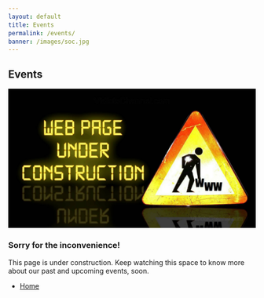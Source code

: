 ```yaml
---
layout: default
title: Events
permalink: /events/
banner: /images/soc.jpg
---
```


<!-- Three -->
<section id="three" class="wrapper style1">
	<div class="container">
		<h2>Events</h2>
		<div class="row">
		<div class="8u">
				<section>
					<a href="#" class="image fit"><img src="/images/construction.jpg" alt="" /></a>
				</section>
			</div>
			<div class="4u">
				<section>
					<h3>Sorry for the inconvenience!</h3>
					<p>This page is under construction. Keep watching this space to know more about our past and upcoming events, soon.</p>
					<ul class="actions">
						<li><a href="/" class="button special big">Home</a></li>
					</ul>
				</section>
			</div>
		</div>
	</div>
</section>	
